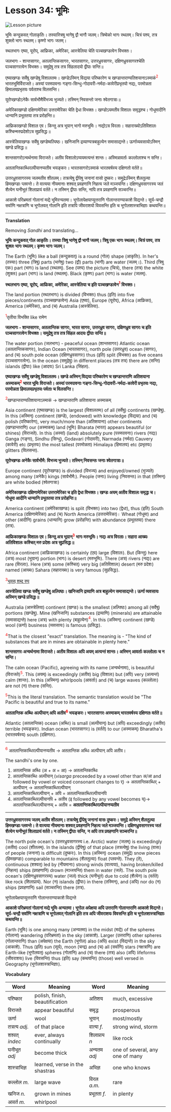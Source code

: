 # Lesson 34: भूमिः

![Lesson picture](images/r1l34.jpg)

भूमिः कन्दुकवत् गोलाकृतिः। तस्यास्त्रिषु भागेषु द्वौ भागौ जलम्। त्रिष्वेको भागः स्थलम्। चित्रं पश्य, तत्र शुक्लो भागः स्थलम्। कृष्णो भागः जलम्।

स्थलभागः एष्या, यूरोप्, आफ्रिका, अमेरिका, आस्त्रेलिया चेति पञ्चखण्डत्वेन विभक्तः।

जलभागः - शान्तसागरः, अतलान्तिकसागरः, भारतसागरः, उत्तरध्रुवसागरः, दक्षिणध्रुवसागरश्चेति पञ्चसागरत्वेन विभक्तः। समुद्रेषु तत्र तत्र सिंहलादयो द्वीपाः सन्ति॥

एष्याखण्डः सर्वेषु खण्डेषु विशालतमः। खण्डेऽस्मिन् विद्यया परिष्कारेण च खण्डान्तराण्यतिशयानाऽस्माकं<span style="color:red"><sup>2</sup></span> भारतभूमिर्विराजते। अस्यां परमपावनाः गङ्गा-सिन्धु-गोदावरी-नर्मदा-कावेरीप्रभृतयो नद्यः, परमोन्नता हिमालयप्रभृतयः पर्वताश्च विलसन्ति।

यूरोप्खण्डोऽनेकैः सार्वभौमैर्विभज्य भुज्यते। तस्मिन् निवसन्तो जनाः श्वेतगात्राः॥

अमेरिकाखण्डो दक्षिणामेरिका उत्तरामेरिका चेति द्वेधा विभक्तः। खण्डोऽयमतीव विशालः समृद्धश्च। गोधूमादीनि धान्यानि प्रभूततया तत्र प्ररोहन्ति॥

आफ्रिकाखण्डो विशाल एव। किन्तु अत्र भूयान् भागो मरुभूमिः। नद्योऽत्र विरलाः। सहाराख्योऽतिविशालः कश्चिन्मरुप्रदेशोऽत्र सुप्रसिद्धः॥

आस्त्रेलियाखण्डः सर्वेषु खण्डेष्वल्पिष्ठः। खनिजानि द्रव्याण्यत्रबाहुल्येन समासाद्यन्ते। ऊर्णाव्यवसायोऽस्मिन् खण्डे प्रसिद्धः॥


शान्तसागरोऽन्वर्थनामा विराजते। अतीव विशालोऽप्ययमत्यन्तं शान्तः। अस्मिन्नावर्ताः कल्लोलाश्च न सन्ति।

अतलान्तिकाब्धिरल्पीयानप्यतीव भयङ्करः। भारतसागरोऽस्माकं भारतवर्षस्य दक्षिणतो वर्तते॥

उत्तरध्रुवसागरस्य जलमतीव शीतलम्। तत्रत्येषु द्वीपेषु जनानां वासो दुष्करः। समुद्रेऽस्मिन् शैलतुल्या हिमखण्डाः प्लवन्ते। ते वात्यया नीयमानाः शश्वत् प्रवहणानि निहत्य जले मञ्जयन्ति। दक्षिणध्रुवसागरस्य जलं शैत्येन घनीभूतं शिलाप्रायं वर्तते। न तस्मिन् द्वीपाः सन्ति, नापि तत्र प्रवहणानि सञ्चरन्ति॥

आकाशे परिभ्रमतां गोलानां मद्ये भूमिरन्यतमा। भूगोलापेक्षयाप्युत्तराणि गोलान्तराण्याकाशे विद्यन्ते। सूर्य-चन्द्रौ सर्वाणि नक्षत्राणि च भूगोलवत् गोलानि इति तत्रापि जीवराशयो विवसन्ति इति च भूगोलशास्त्राभिज्ञाः कथयन्ति॥

---

**Translation**

Removing *Sandhi* and translating...

**भूमिः कन्दुकवत् गोल आकृतिः। तस्याः त्रिषु भागेषु द्वौ भागौ जलम्। त्रिषु एकः भागः स्थलम्। चित्रं पश्य, तत्र शुक्लः भागः स्थलम्। कृष्णः भागः जलम्।**

The Earth (भूमिः) like a ball (कन्दुकवत्) is a round (गोल) shape (आकृतिः). In her's (तस्याः) three (त्रिषु) parts (भागेषु) two (द्वौ) parts (भागौ) are water (जलम्।). Third (त्रिषु एकः) part (भागः) is land (स्थलम्). See (पश्य) the picture (चित्रं), there (तत्र) the white (शुक्लः) part (भागः) is land (स्थलम्). Black (कृष्णः) part (भागः) is water (जलम्).

**स्थलभागः एष्या, यूरोप्, आफ्रिका, अमेरिका, आस्त्रेलिया च इति पञ्चखण्डत्वेन<span style="color:red"><sup>1</sup></span> विभक्तः।**

The land portion (स्थलभागः) is divided (विभक्तः) thus (इति) into five pieces/continents (पञ्चखण्डत्वेन) Asia (एष्या), Europe (यूरोप्), Africa (आफ्रिका), America (अमेरिका), and (च) Australia (आस्त्रेलिया).

<span style="color:red"><sup>1</sup></span>तृतीया विभक्ति like रामेण

**जलभागः - शान्तसागरः, अतलान्तिक सागरः, भारत सागरः, उत्तरध्रुव सागरः, दक्षिणध्रुव सागरः च इति पञ्चसागरत्वेन विभक्तः। समुद्रेषु तत्र तत्र सिंहल आदयः द्वीपाः सन्ति॥**

The water portion (जलभागः) - peaceful ocean (शान्तसागरः) Atlantic ocean (अतलान्तिकसागरः), Indian Ocean (भारतसागरः), north pole (उत्तरध्रुव) ocean (सागरः), and (च) south pole ocean (दक्षिणध्रुवसागरः) thus (इति) split (विभक्तः) as five oceans (पञ्चसागरत्वेन). In the ocean (समुद्रेषु) in different places (तत्र तत्र) there are (सन्ति) islands (द्वीपाः) like (आदयः) Sri Lanka (सिंहल).

**एष्याखण्डः सर्वेषु खण्डेषु विशालतमः। खण्डे अस्मिन् विद्यया परिष्कारेण च खण्डान्तराणि अतिशयाना अस्माकम्<span style="color:red"><sup>2</sup></span> भारत भूमिः विराजते। अस्यां परमपावनाः गङ्गा-सिन्धु-गोदावरी-नर्मदा-कावेरी प्रभृतयः नद्यः, परमोन्नता हिमालयप्रभृतयः पर्वताः च विलसन्ति।**

<span style="color:red"><sup>2</sup></span>खण्डान्तराण्यतिशयानाऽस्माकं  -> खण्डान्तराणि अतिशयाना अस्माकम्

Asia continent (एष्याखण्डः) is the largest (विशालतमः) of all (सर्वेषु) continents (खण्डेषु). In this (अस्मिन्) continent (खण्डे), (endowed) with knowledge (विद्यया) and (च) polish (परिष्कारेण),
very much/more than (अतिशयाना) other continents (खण्डान्तराणि)  our (अस्माकम्) land (भूमिः) Bharata (भारत) appears beautiful (or shines) (विराजते).
In this (अस्यां) (land) absolutely pure (परमपावनाः) rivers (नद्यः) Ganga (गङ्गा), Sindhu (सिन्धु), Godavari (गोदावरी), Narmada (नर्मदा)  Cauvery (कावेरी) etc (प्रभृतयः) the most tallest (परमोन्नता) Himalaya (हिमालय) etc (प्रभृतयः) glitters (विलसन्त).

**यूरोप्खण्डः अनेकैः सार्वभौमै: विभज्य भुज्यते। तस्मिन् निवसन्तः जनाः श्वेतगात्राः॥**

Europe continent  (यूरोप्खण्डः) is divided (विभज्य) and enjoyed/owned (भुज्यते) among many (अनेकैः) kings (सार्वभौमै:). People (जनाः) living (निवसन्तः) in that (तस्मिन्) are white bodied (श्वेतगात्राः)

**अमेरिकाखण्डः दक्षिणामेरिका उत्तरामेरिका च इति द्वेधा विभक्तः। खण्डः अयम् अतीव विशालः समृद्धः च। गोधूमा आदीनि धान्यानि प्रभूततया तत्र प्ररोहन्ति॥**

America continent (अमेरिकाखण्डः) is split (विभक्तः) into two (द्वेधा),  thus (इति) South America (दक्षिणामेरिका) and (च) North America (उत्तरामेरिका)। Wheat (गोधूमा) and other (आदीनि) grains (धान्यानि) grow (प्ररोहन्ति) with abundance (प्रभूततया) there (तत्र).

**आफ्रिकाखण्डः विशालः एव। किन्तु अत्र भूयान्<span style="color:red"><sup>3</sup></span> भागः मरुभूमिः। नद्यः अत्र विरलाः। सहारा आख्यः अतिविशालः कश्चित् मरु प्रदेशः अत्र सुप्रसिद्धः॥**

Africa continent (आफ्रिकाखण्डः) is certainly (एव) large (विशालः). But (किन्तु) here (अत्र) most (भूयान्) portion (भागः) is desert (मरुभूमिः). There (अत्र) rivers (नद्यः) are rare (विरलाः). Here (अत्र) some (कश्चित्) very big (अतिविशालः) desert (मरु प्रदेशः) named (आख्यः) Sahara (सहाराख्यः) is very famous (सुप्रसिद्धः).

<span style="color:red"><sup>3</sup></span>[भूयस् शब्द रुप](https://sanskritabhyas.in/%E0%A4%AD%E0%A5%82%E0%A4%AF%E0%A4%B8%E0%A5%8D-%E0%A4%B6%E0%A4%AC%E0%A5%8D%E0%A4%A6-%E0%A4%B0%E0%A5%82%E0%A4%AA)

**आस्त्रेलिया खण्डः सर्वेषु खण्डेषु अल्पिष्ठः। खनिजानि द्रव्याणि अत्र बाहुल्येन समासाद्यन्ते। ऊर्णा व्यवसायः अस्मिन् खण्डे प्रसिद्धः॥**

Australia (आस्त्रेलिया) continent (खण्डः) is the smallest (अल्पिष्ठः) among all (सर्वेषु) portions (खण्डेषु). Mine (खनिजानि) substances (द्रव्याणि) (minerals) are attainable (समासाद्यन्ते) here (अत्र) with plenty (बाहुल्येन)<span style="color:red"><sup>4</sup></span>. In this (अस्मिन्) continent (खण्डे) wool (ऊर्णा) business (व्यवसायः) is famous (प्रसिद्धः).

<span style="color:red"><sup>4</sup></span>That is the closest "exact" translation. The meaning is - "The kind of substances that are in mines are obtainable in plenty here."

**शान्तसागरः अन्वर्थनामा विराजते। अतीव विशालः अपि अयम् अत्यन्तं शान्तः। अस्मिन् आवर्ताः कल्लोलाः च न सन्ति।**

The calm ocean (Pacific), agreeing with its name (अन्वर्थनामा), is beautiful (विराजते)<span style="color:red"><sup>5</sup></span>. This (अयम्) is exceedingly (अतीव) big (विशालः) but (अपि) very (अत्यन्तं) calm (शान्तः). In this (अस्मिन्) whirlpools (आवर्ताः) and (च) large waves (कल्लोलाः) are not (न) there (सन्ति).

<span style="color:red"><sup>5</sup></span>This is the literal translation. The semantic translation would be "The Pacific is beautiful and true to its name."

**अतलान्तिक अब्धिः अल्पीयान् अपि अतीव<span style="color:red"><sup>6</sup></span> भयङ्करः। भारतसागरः अस्माकम् भारतवर्षस्य दक्षिणतः वर्तते॥**

Atlantic (अतलान्तिक) ocean (अब्धिः) is small (अल्पीयान्) but (अपि) exceedingly (अतीव) terrible (भयङ्करः). Indian ocean (भारतसागरः) is (वर्तते) to our (अस्माकम्) Bharatha's (भारतवर्षस्य) south (दक्षिणतः).

---

<span style="color:red"><sup>6</sup></span> अतलान्तिकाब्धिरल्पीयानप्यतीव -> अतलान्तिक अब्धिः अल्पीयान् अपि अतीव।

The sandhi's one by one.

1. अतलान्तिक अब्धिः (अ + अ = आ) -> अतलान्तिकाब्धिः
1. अतलान्तिकाब्धिः अल्पीयान्  (*visarga* preceeded by a vowel other than अ/आ and followed by vowel or voiced consonant changes to र्) -> अतलान्तिकाब्धिर् + अल्पीयान् -> अतलान्तिकाब्धिरल्पीयान्
1. अतलान्तिकाब्धिरल्पीयान् + अपि = अतलान्तिकाब्धिरल्पीयानपि
1. अतलान्तिकाब्धिरल्पीयानपि + अतीव  (इ followed by any vowel becomes य्)-> अतलान्तिकाब्धिरल्पीयानप्य् +  अतीव = **अतलान्तिकाब्धिरल्पीयानप्यतीव**

---



**उत्तरध्रुवसागरस्य जलम् अतीव शीतलम्। तत्रत्येषु द्वीपेषु जनानां वासः दुष्करः। समुद्रे अस्मिन् शैलतुल्या हिमखण्डाः प्लवन्ते। ते वात्यया नीयमानाः शश्वत् प्रवहणानि निहत्य जले मञ्जयन्ति। दक्षिणध्रुवसागरस्य जलं शैत्येन घनीभूतं शिलाप्रायं वर्तते। न तस्मिन् द्वीपाः सन्ति, न अपि तत्र प्रवहणानि सञ्चरन्ति॥**

The north pole ocean's (उत्तरध्रुवसागरस्य i.e. Arctic) water (जलम्) is exceedingly (अतीव) cool (शीतलम्). In the islands (द्वीपेषु) of that place (तत्रत्येषु) the living (वासः) of people (जनानां) is difficult (दुष्करः). In this (अस्मिन्) ocean (समुद्रे) snow pieces (हिमखण्डाः) comparable to mountains (शैलतुल्या) float (प्लवन्ते). They (ते), continuous (शश्वत्) led by  (नीयमानाः) strong winds (वात्यया), having broken/killed (निहत्य) ships (प्रवहणानि) drown (मञ्जयन्ति) them in water (जले). The south pole ocean's (दक्षिणध्रुवसागरस्य) water (जलं) thick (घनीभूतं) due to cold (शैत्येन) is (वर्तते) like rock (शिलाप्रायं). Nor (न) islands (द्वीपाः) in there (तस्मिन्), and (अपि) nor do (न) ships (प्रवहणानि) sail (सञ्चरन्ति) there (तत्र).


भूगोलापेक्षयाप्युत्तराणि गोलान्तराण्याकाशे विद्यन्ते

**आकाशे परिभ्रमतां गोलानां मद्ये भूमिः अन्यतमा। भूगोल अपेक्षया अपि उत्तराणि गोलान्तराणि आकाशे विद्यन्ते। सूर्य-चन्द्रौ सर्वाणि नक्षत्राणि च भूगोलवत् गोलानि इति तत्र अपि जीवराशयः विवसन्ति इति च भूगोलशास्त्राभिज्ञाः कथयन्ति॥**

Earth (भूमिः) is one among many (अन्यतमा) in the midst (मद्ये) of the spheres (गोलानां) wandering (परिभ्रमतां) in the sky (आकाशे). Larger (उत्तराणि)  other spheres (गोलान्तराणि) than (अपेक्षया) the Earth (भूगोल) also (अपि) exist (विद्यन्ते) in the sky (आकाशे). Thus (इति) sun (सूर्य), moon (चन्द्र) and (च) all (सर्वाणि) stars (नक्षत्राणि) are Earth-like (भूगोलवत्) spheres (गोलानि) and (च) there (तत्र) also (अपि) lifeforms (जीवराशयः) live (विवसन्ति) thus (इति) say (कथयन्ति) (those) well versed in Geography (भूगोलशास्त्राभिज्ञाः).

**Vocabulary**

| Word | Meaning | Word | Meaning |
| --- | --- | --- | --- |
| परिष्कार | polish, finish, beautification | अतिशय | much, excessive|
| विराजते | appear beautiful | समृद्ध | prosperous |
| ऊर्णा | wool| भूयान् | most/mostly |
| तत्रत्य *adj.* | of that place | वात्या *f.* | strong wind, storm|
| शश्वत् *indec* | ever, always continually | शिलाप्राय *n* | like rock |
| घनीभूत *adj* | become thick | अन्यतम *adj* | one of several, any one of many |
| शास्त्राभिज्ञ | learned, verse in the shastras | अभिज्ञ | one who knows |
| कल्लोल *m.* | large wave | विरल *a.m.* | rare |
| खनिज *n.* | grown in mines | प्रभूतता *f.* | in plenty |  
| आवर्त *m.* | whirlpool |

